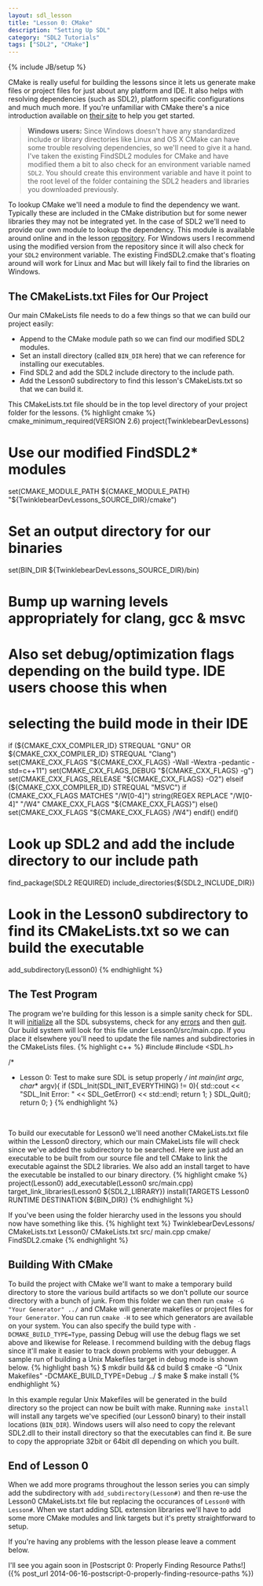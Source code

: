 ```yaml
---
layout: sdl_lesson
title: "Lesson 0: CMake"
description: "Setting Up SDL"
category: "SDL2 Tutorials"
tags: ["SDL2", "CMake"]
---
```

{% include JB/setup %}

CMake is really useful for building the lessons since it lets us generate make files or project files for just about
any platform and IDE. It also helps with resolving dependencies (such as SDL2), platform specific configurations and
much much more. If you're unfamiliar with CMake there's a nice introduction
available on [their site](http://www.cmake.org/cmake/help/cmake_tutorial.html) to help you get started.

<!--more-->

<blockquote>
<b>Windows users:</b> Since Windows doesn't have any standardized include or library directories like Linux and OS X CMake
can have some trouble resolving dependencies, so we'll need to give it a hand. I've taken the existing FindSDL2
modules for CMake and have modified them a bit to also check for an environment variable named <code>SDL2</code>. You should
create this environment variable and have it point to the root level of the folder containing the SDL2 headers
and libraries you downloaded previously.
</blockquote>

To lookup CMake we'll need a module to find the dependency we want. Typically these are included in the CMake distribution
but for some newer libraries they may not be integrated yet. In the case of SDL2 we'll need to provide our own module
to lookup the dependency. This module is available around online and in the lesson [repository](https://github.com/Twinklebear/TwinklebearDev-Lessons/blob/master/cmake/FindSDL2.cmake). For Windows users I recommend using the modified version from the
repository since it will also check for your `SDL2` environment variable. The existing FindSDL2.cmake that's floating
around will work for Linux and Mac but will likely fail to find the libraries on Windows.

The CMakeLists.txt Files for Our Project
-
Our main CMakeLists file needs to do a few things so that we can build our project easily:

- Append to the CMake module path so we can find our modified SDL2 modules.
- Set an install directory (called `BIN_DIR` here) that we can reference for installing our executables.
- Find SDL2 and add the SDL2 include directory to the include path.
- Add the Lesson0 subdirectory to find this lesson's CMakeLists.txt so that we can build it.

This CMakeLists.txt file should be in the top level directory of your project folder for the lessons.
{% highlight cmake %}
cmake_minimum_required(VERSION 2.6)
project(TwinklebearDevLessons)

# Use our modified FindSDL2* modules
set(CMAKE_MODULE_PATH ${CMAKE_MODULE_PATH} "${TwinklebearDevLessons_SOURCE_DIR}/cmake")
# Set an output directory for our binaries
set(BIN_DIR ${TwinklebearDevLessons_SOURCE_DIR}/bin)

# Bump up warning levels appropriately for clang, gcc & msvc
# Also set debug/optimization flags depending on the build type. IDE users choose this when
# selecting the build mode in their IDE
if (${CMAKE_CXX_COMPILER_ID} STREQUAL "GNU" OR ${CMAKE_CXX_COMPILER_ID} STREQUAL "Clang")
	set(CMAKE_CXX_FLAGS "${CMAKE_CXX_FLAGS} -Wall -Wextra -pedantic -std=c++11")
	set(CMAKE_CXX_FLAGS_DEBUG "${CMAKE_CXX_FLAGS} -g")
	set(CMAKE_CXX_FLAGS_RELEASE "${CMAKE_CXX_FLAGS} -O2")
elseif (${CMAKE_CXX_COMPILER_ID} STREQUAL "MSVC")
	if (CMAKE_CXX_FLAGS MATCHES "/W[0-4]")
		string(REGEX REPLACE "/W[0-4]" "/W4" CMAKE_CXX_FLAGS "${CMAKE_CXX_FLAGS}")
	else()
		set(CMAKE_CXX_FLAGS "${CMAKE_CXX_FLAGS} /W4")
	endif()
endif()

# Look up SDL2 and add the include directory to our include path
find_package(SDL2 REQUIRED)
include_directories(${SDL2_INCLUDE_DIR})

# Look in the Lesson0 subdirectory to find its CMakeLists.txt so we can build the executable
add_subdirectory(Lesson0)
{% endhighlight %}
<br />

The Test Program
-
The program we're building for this lesson is a simple sanity check for SDL. It will 
[initialize](https://wiki.libsdl.org/SDL_Init) all the SDL subsystems, check for any
[errors](https://wiki.libsdl.org/SDL_GetError) and then [quit](https://wiki.libsdl.org/SDL_Quit).
Our build system will look for this file under Lesson0/src/main.cpp.
If you place it elsewhere you'll need to update the file names and subdirectories in the CMakeLists files.
{% highlight c++ %}
#include <iostream>
#include <SDL.h>

/*
 * Lesson 0: Test to make sure SDL is setup properly
 */
int main(int argc, char** argv){
	if (SDL_Init(SDL_INIT_EVERYTHING) != 0){
		std::cout << "SDL_Init Error: " << SDL_GetError() << std::endl;
		return 1;
	}
	SDL_Quit();
	return 0;
}
{% endhighlight %}
<br />

To build our executable for Lesson0 we'll need another CMakeLists.txt file within the Lesson0 directory, which our
main CMakeLists file will check since we've added the subdirectory to be searched. Here we just add an
executable to be built from our source file and tell CMake to link the executable against the SDL2 libraries.
We also add an install target to have the executable be installed to our binary directory.
{% highlight cmake %}
project(Lesson0)
add_executable(Lesson0 src/main.cpp)
target_link_libraries(Lesson0 ${SDL2_LIBRARY})
install(TARGETS Lesson0 RUNTIME DESTINATION ${BIN_DIR})
{% endhighlight %}
<br />

If you've been using the folder hierarchy used in the lessons you should now have something like this.
{% highlight text %}
TwinklebearDevLessons/
    CMakeLists.txt
    Lesson0/
        CMakeLists.txt
        src/
            main.cpp
    cmake/
        FindSDL2.cmake
{% endhighlight %}
<br />

Building With CMake
-
To build the project with CMake we'll want to make a temporary build directory to store the various build artifacts so we
don't pollute our source directory with a bunch of junk. From this folder we can then run `cmake -G "Your Generator" ../`
and CMake will generate makefiles or project files for `Your Generator`. You can run `cmake -H` to see which generators
are available on your system. You can also specify the build type with `-DCMAKE_BUILD_TYPE=Type`, passing Debug will
use the debug flags we set above and likewise for Release. I recommend building with the debug flags since it'll make
it easier to track down problems with your debugger. A sample run of building a Unix Makefiles target 
in debug mode is shown below.
{% highlight bash %}
$ mkdir build && cd build
$ cmake -G "Unix Makefiles" -DCMAKE_BUILD_TYPE=Debug ../
$ make
$ make install
{% endhighlight %}
<br />

In this example regular Unix Makefiles will be generated in the build directory so the project can now be built
with make. Running `make install` will install any targets we've specified (our Lesson0 binary) to their install
locations (`BIN_DIR`). Windows users will also need to copy the relevant SDL2.dll to their install directory so
that the executables can find it. Be sure to copy the appropriate 32bit or 64bit dll depending on which you built.

End of Lesson 0
-
When we add more programs throughout the lesson series you can simply add the subdirectory with
`add_subdirectory(Lesson#)` and then re-use the Lesson0 CMakeLists.txt file but replacing the occurances of
`Lesson0` with `Lesson#`. When we start adding SDL extension libraries we'll have to add some more CMake modules
and link targets but it's pretty straightforward to setup.

If you're having any problems with the lesson please leave a comment below.

I'll see you again soon in [Postscript 0: Properly Finding Resource Paths!]({% post_url 2014-06-16-postscript-0-properly-finding-resource-paths %})

